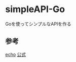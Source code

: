 # simpleAPI-Go
Goを使ってシンプルなAPIを作る
## 参考
[echo](https://echo.labstack.com/guide/)
[公式](https://go言語.com/)

